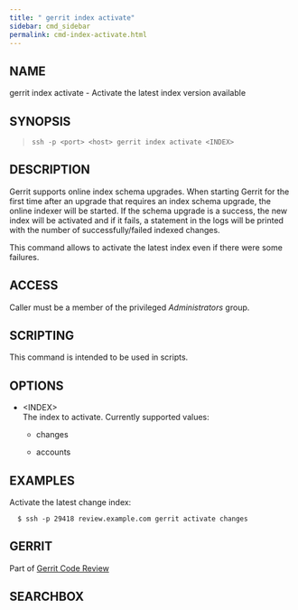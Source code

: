 ```yaml
---
title: " gerrit index activate"
sidebar: cmd_sidebar
permalink: cmd-index-activate.html
---
```

## NAME

gerrit index activate - Activate the latest index version available

## SYNOPSIS

> 
> 
>     ssh -p <port> <host> gerrit index activate <INDEX>

## DESCRIPTION

Gerrit supports online index schema upgrades. When starting Gerrit for
the first time after an upgrade that requires an index schema upgrade,
the online indexer will be started. If the schema upgrade is a success,
the new index will be activated and if it fails, a statement in the logs
will be printed with the number of successfully/failed indexed changes.

This command allows to activate the latest index even if there were some
failures.

## ACCESS

Caller must be a member of the privileged *Administrators* group.

## SCRIPTING

This command is intended to be used in scripts.

## OPTIONS

  - \<INDEX\>  
    The index to activate. Currently supported values:
    
      - changes
    
      - accounts

## EXAMPLES

Activate the latest change index:

``` 
  $ ssh -p 29418 review.example.com gerrit activate changes
```

## GERRIT

Part of [Gerrit Code Review](index.html)

## SEARCHBOX

